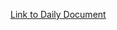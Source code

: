 [Link to Daily Document](https://docs.google.com/document/d/1zI_hmcGqmSW9f7VDPBhu5CrNaKiX6EYcbxGyyrRqMms/edit?usp=sharing)
